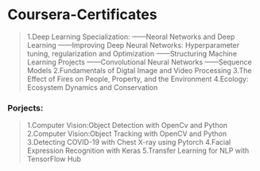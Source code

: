# Coursera-Certificates
> 1.Deep Learning Specialization:
>  ——Neoral Networks and Deep Learning
>  ——Improving Deep Neural Networks: Hyperparameter tuning, regularization and Optimization
>  ——Structuring Machine Learning Projects
>  ——Convolutional Neural Networks
>  ——Sequence Models
> 2.Fundamentals of Digtal Image and Video Processing
> 3.The Effect of Fires on People, Property, and the Environment
> 4.Ecology: Ecosystem Dynamics and Conservation
  
### Porjects:
> 1.Computer Vision:Object Detection with OpenCv and Python
> 2.Computer Vision:Object Tracking with OpenCV and Python
> 3.Detecting COVID-19 with Chest X-ray using Pytorch
> 4.Facial Expression Recognition with Keras
> 5.Transfer Learning for NLP with TensorFlow Hub
